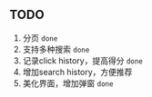 ## TODO
1. 分页 `done`
2. 支持多种搜索 `done`
3. 记录click history，提高得分 `done`
4. 增加search history，方便推荐
5. 美化界面，增加弹窗 `done`